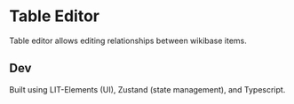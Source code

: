 # Table Editor

Table editor allows editing relationships between wikibase items.

## Dev

Built using LIT-Elements (UI), Zustand (state management), and Typescript.